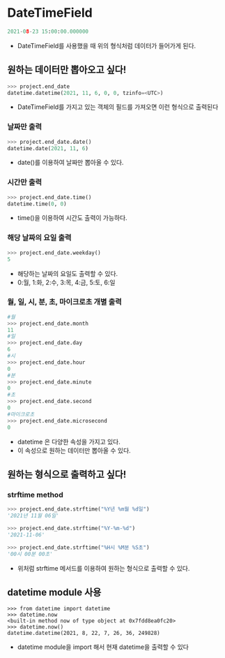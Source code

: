# DateTimeField

```python
2021-08-23 15:00:00.000000
```
- DateTimeField를 사용했을 때 위의 형식처럼 데이터가 들어가게 된다.

## 원하는 데이터만 뽑아오고 싶다!
```python
>>> project.end_date
datetime.datetime(2021, 11, 6, 0, 0, tzinfo=<UTC>)
```
- DateTimeField를 가지고 있는 객체의 필드를 가져오면 이런 형식으로 출력된다
### 날짜만 출력
```python
>>> project.end_date.date()
datetime.date(2021, 11, 6)
```
- date()를 이용하여 날짜만 뽑아올 수 있다.
### 시간만 출력
```python
>>> project.end_date.time()
datetime.time(0, 0)
```
- time()을 이용하여 시간도 출력이 가능하다.

### 해당 날짜의 요일 출력
```python
>>> project.end_date.weekday()
5
```
- 해당하는 날짜의 요일도 출력할 수 있다.
- 0:월, 1:화, 2:수, 3:목, 4:금, 5:토, 6:일

### 월, 일, 시, 분, 초, 마이크로초 개별 출력
```python
#월
>>> project.end_date.month
11
#일
>>> project.end_date.day
6
#시
>>> project.end_date.hour
0
#분
>>> project.end_date.minute
0
#초
>>> project.end_date.second
0
#마이크로초
>>> project.end_date.microsecond
0
```
- datetime 은 다양한 속성을 가지고 있다.
- 이 속성으로 원하는 데이터만 뽑아올 수 있다.
## 원하는 형식으로 출력하고 싶다!
### strftime method
```python
>>> project.end_date.strftime("%Y년 %m월 %d일")
'2021년 11월 06일'
```
```python
>>> project.end_date.strftime("%Y-%m-%d")
'2021-11-06'
```
```python
>>> project.end_date.strftime("%H시 %M분 %S초")
'00시 00분 00초'

```
- 위처럼 strftime 메서드를 이용하여 원하는 형식으로 출력할 수 있다.

## datetime module 사용
```
>>> from datetime import datetime
>>> datetime.now
<built-in method now of type object at 0x7fdd8ea0fc20>
>>> datetime.now()
datetime.datetime(2021, 8, 22, 7, 26, 36, 249828)
```
- datetime module을 import 해서 현재 datetime을 출력할 수 있다